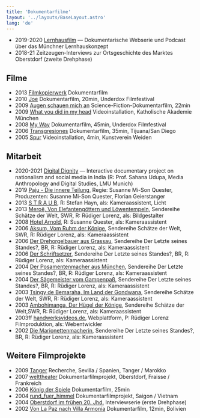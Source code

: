 ```yaml
---
title: 'Dokumentarfilme'
layout: '../layouts/BaseLayout.astro'
lang: 'de'
---
```



- 2019-2020 [Lernhausfilm](https://lernhausfilm.de/) — Dokumentarische Webserie und Podcast über das Münchner Lernhauskonzept
- 2018-21 Zeitzeugen-Interviews zur Ortsgeschichte des Marktes Oberstdorf (zweite Drehphase)

  
## Filme 

- 2013 [Filmkopierwerk](filmkopierwerk) Dokumentarfilm
- 2010 [Joe](parfuem) Dokumentarfilm, 20min, Underdox Filmfestival
- 2009 [Augen schauen mich an](augen) Science-Fiction-Dokumentarfilm, 22min
- 2009 [What you did in my head](paulus) Videoinstallation, Katholische Akademie München
- 2008 [My Way](myway) Dokumentarfilm, 45min, Underdox Filmfestival
- 2006 [Transgresiones](tijuana) Dokumentarfilm, 35min, Tijuana/San Diego
- 2005 [Spur](Spur) Videoinstallation, 4min, Kunstverein Weiden

  

## Mitarbeit

- 2020-2021 [Digital Dignity](https://www.fordigitaldignity.com/) — Interactive documentary project on nationalism and social media in India (R: Prof. Sahana Udupa, Media Anthropology and Digital Studies, LMU Munich)
- 2019 [Paju - Die innere Teilung](http://www.mandarinenfilm.de/paju.html), Regie: Susanne Mi-Son Quester, Produzenten: Susanne Mi-Son Quester, Florian Geierstanger
- 2013 [S T R A U B](http://gs.udk-berlin.de/stipendiaten/stefan-hayn/), R: Stefan Hayn, als: Kameraassistent, Licht
- 2013 [Meroë, Von Elefantengöttern und Löwentempeln](http://www.swr.de/schaetze-der-welt/meroe-schaetze-der-welt-sudan/-/id=5355190/nid=5355190/did=10697906/mpdid=10712992/1ce4lsm/index.html), Sendereihe Schätze der Welt, SWR, R: Rüdiger Lorenz, als: Bildgestalter
- 2008 [Hotel Arnold](http://www.mandarinenfilm.de/gespenster.html), R: Susanne Quester, als: Kameraassistent
- 2006 [Aksum, Vom Ruhm der Könige](https://www.swr.de/schaetze-der-welt/aksum/-/id=5355190/did=5983412/nid=5355190/4eu0gm/index.html), Sendereihe Schätze der Welt, SWR, R: Rüdiger Lorenz, als: Kameraassistent
- 2006 [Der Drehorgelbauer aus Grassau](http://www.handwerksvideos.de/drehorgelbauer.htm), Sendereihe Der Letzte seines Standes?, BR, R: Rüdiger Lorenz, als: Kameraassistent
- 2006 [Der Schriftsetzer](http://www.handwerksvideos.de/schriftsetzer.htm), Sendereihe Der Letzte seines Standes?, BR, R: Rüdiger Lorenz, als: Kameraassistent
- 2004 [Der Posamentenmacher aus München](http://www.handwerksvideos.de/posamentenmacher.htm), Sendereihe Der Letzte seines Standes?, BR, R: Rüdiger Lorenz, als: Kameraassistent
- 2004 [Der Sägemeister vom Gampenpaß](http://www.handwerksvideos.de/saegemeister.htm), Sendereihe Der Letzte seines Standes?, BR, R: Rüdiger Lorenz, als: Kameraassistent
- 2003 [Tsingy de Bemaraha, Im Land der Gondwana](https://www.swrfernsehen.de/tsingy-de-bemaraha/-/id=2798/did=5982954/nid=2798/y5hys8/index.html), Sendereihe Schätze der Welt, SWR, R: Rüdiger Lorenz, als: Kameraassistent
- 2003 [Ambohimanga, Der Hügel der Könige](https://www.swrfernsehen.de/ambohimanga/-/id=2798/did=5982908/nid=2798/4kqgt0/index.html), Sendereihe Schätze der Welt,SWR, R: Rüdiger Lorenz, als: Kameraassistent
- 2003ff [handwerksvideos.de](http://www.handwerksvideos.de/), Webplattform, P: Rüdiger Lorenz Filmproduktion, als: Webentwickler
- 2002 [Die Marionettenmacherin](http://www.handwerksvideos.de/marionettenmacherin.htm), Sendereihe Der Letzte seines Standes?, BR, R: Rüdiger Lorenz, als: Kameraassistent

  

## Weitere Filmprojekte

- 2009 [Tanger](Tanger) Recherche, Sevilla / Spanien, Tanger / Marokko
- 2007 [welttheater](welttheater) Dokumentarfilmprojekt, Oberstdorf, Fraisse / Frankreich
- 2006 [König der Spiele](yugioh) Dokumentarfilm, 25min
- 2004 [rund_fuer_himmel](rund_fuer_himmel) Dokumentarfilmprojekt, Saigon / Vietnam
- 2004 [Oberstdorf im frühen 20. Jhd.](oberstdorf) Interviewserie (erste Drehphase)
- 2002 [Von La Paz nach Villa Armonía](villaarmonia) Dokumentarfilm, 12min, Bolivien
